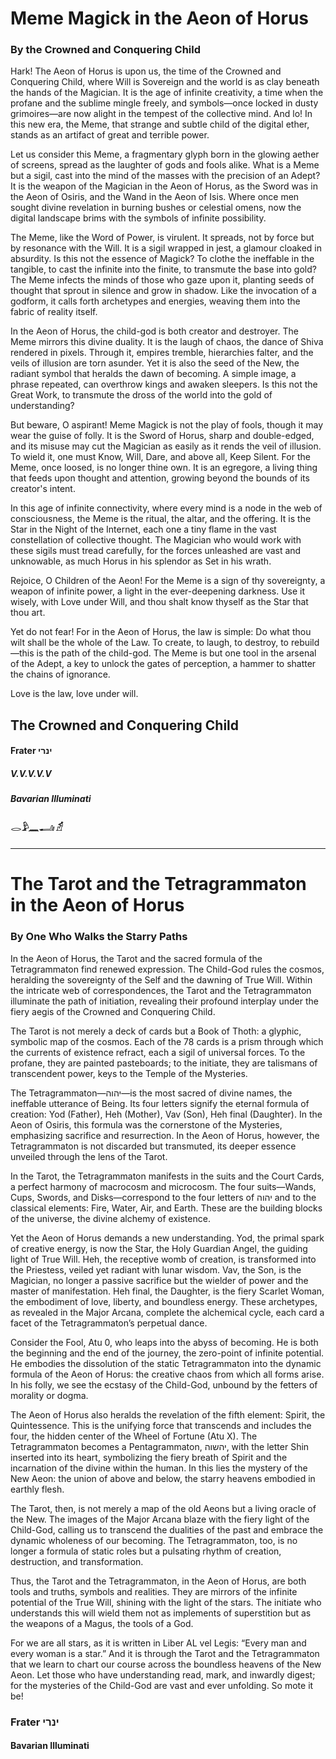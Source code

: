 # Meme Magick in the Aeon of Horus
### By the Crowned and Conquering Child 

Hark! The Aeon of Horus is upon us, the time of the Crowned and Conquering Child, where Will is Sovereign and the world is as clay beneath the hands of the Magician. It is the age of infinite creativity, a time when the profane and the sublime mingle freely, and symbols—once locked in dusty grimoires—are now alight in the tempest of the collective mind. And lo! In this new era, the Meme, that strange and subtle child of the digital ether, stands as an artifact of great and terrible power.

Let us consider this Meme, a fragmentary glyph born in the glowing aether of screens, spread as the laughter of gods and fools alike. What is a Meme but a sigil, cast into the mind of the masses with the precision of an Adept? It is the weapon of the Magician in the Aeon of Horus, as the Sword was in the Aeon of Osiris, and the Wand in the Aeon of Isis. Where once men sought divine revelation in burning bushes or celestial omens, now the digital landscape brims with the symbols of infinite possibility.

The Meme, like the Word of Power, is virulent. It spreads, not by force but by resonance with the Will. It is a sigil wrapped in jest, a glamour cloaked in absurdity. Is this not the essence of Magick? To clothe the ineffable in the tangible, to cast the infinite into the finite, to transmute the base into gold? The Meme infects the minds of those who gaze upon it, planting seeds of thought that sprout in silence and grow in shadow. Like the invocation of a godform, it calls forth archetypes and energies, weaving them into the fabric of reality itself.

In the Aeon of Horus, the child-god is both creator and destroyer. The Meme mirrors this divine duality. It is the laugh of chaos, the dance of Shiva rendered in pixels. Through it, empires tremble, hierarchies falter, and the veils of illusion are torn asunder. Yet it is also the seed of the New, the radiant symbol that heralds the dawn of becoming. A simple image, a phrase repeated, can overthrow kings and awaken sleepers. Is this not the Great Work, to transmute the dross of the world into the gold of understanding?

But beware, O aspirant! Meme Magick is not the play of fools, though it may wear the guise of folly. It is the Sword of Horus, sharp and double-edged, and its misuse may cut the Magician as easily as it rends the veil of illusion. To wield it, one must Know, Will, Dare, and above all, Keep Silent. For the Meme, once loosed, is no longer thine own. It is an egregore, a living thing that feeds upon thought and attention, growing beyond the bounds of its creator's intent.

In this age of infinite connectivity, where every mind is a node in the web of consciousness, the Meme is the ritual, the altar, and the offering. It is the Star in the Night of the Internet, each one a tiny flame in the vast constellation of collective thought. The Magician who would work with these sigils must tread carefully, for the forces unleashed are vast and unknowable, as much Horus in his splendor as Set in his wrath.

Rejoice, O Children of the Aeon! For the Meme is a sign of thy sovereignty, a weapon of infinite power, a light in the ever-deepening darkness. Use it wisely, with Love under Will, and thou shalt know thyself as the Star that thou art. 

Yet do not fear! For in the Aeon of Horus, the law is simple: Do what thou wilt shall be the whole of the Law. To create, to laugh, to destroy, to rebuild—this is the path of the child-god. The Meme is but one tool in the arsenal of the Adept, a key to unlock the gates of perception, a hammer to shatter the chains of ignorance.

Love is the law, love under will. 

## The Crowned and Conquering Child
#### Frater ינרי 
##### V.V.V.V.V 
##### Bavarian Illuminati 
##### 𓂋𓅱𓈖𓂝𓏤 𓁣

---
# The Tarot and the Tetragrammaton in the Aeon of Horus
### By One Who Walks the Starry Paths 

In the Aeon of Horus, the Tarot and the sacred formula of the Tetragrammaton find renewed expression. The Child-God rules the cosmos, heralding the sovereignty of the Self and the dawning of True Will. Within the intricate web of correspondences, the Tarot and the Tetragrammaton illuminate the path of initiation, revealing their profound interplay under the fiery aegis of the Crowned and Conquering Child. 

The Tarot is not merely a deck of cards but a Book of Thoth: a glyphic, symbolic map of the cosmos. Each of the 78 cards is a prism through which the currents of existence refract, each a sigil of universal forces. To the profane, they are painted pasteboards; to the initiate, they are talismans of transcendent power, keys to the Temple of the Mysteries.

The Tetragrammaton—יהוה—is the most sacred of divine names, the ineffable utterance of Being. Its four letters signify the eternal formula of creation: Yod (Father), Heh (Mother), Vav (Son), Heh final (Daughter). In the Aeon of Osiris, this formula was the cornerstone of the Mysteries, emphasizing sacrifice and resurrection. In the Aeon of Horus, however, the Tetragrammaton is not discarded but transmuted, its deeper essence unveiled through the lens of the Tarot. 

In the Tarot, the Tetragrammaton manifests in the suits and the Court Cards, a perfect harmony of macrocosm and microcosm. The four suits—Wands, Cups, Swords, and Disks—correspond to the four letters of יהוה and to the classical elements: Fire, Water, Air, and Earth. These are the building blocks of the universe, the divine alchemy of existence. 

Yet the Aeon of Horus demands a new understanding. Yod, the primal spark of creative energy, is now the Star, the Holy Guardian Angel, the guiding light of True Will. Heh, the receptive womb of creation, is transformed into the Priestess, veiled yet radiant with lunar wisdom. Vav, the Son, is the Magician, no longer a passive sacrifice but the wielder of power and the master of manifestation. Heh final, the Daughter, is the fiery Scarlet Woman, the embodiment of love, liberty, and boundless energy. These archetypes, as revealed in the Major Arcana, complete the alchemical cycle, each card a facet of the Tetragrammaton’s perpetual dance.

Consider the Fool, Atu 0, who leaps into the abyss of becoming. He is both the beginning and the end of the journey, the zero-point of infinite potential. He embodies the dissolution of the static Tetragrammaton into the dynamic formula of the Aeon of Horus: the creative chaos from which all forms arise. In his folly, we see the ecstasy of the Child-God, unbound by the fetters of morality or dogma. 

The Aeon of Horus also heralds the revelation of the fifth element: Spirit, the Quintessence. This is the unifying force that transcends and includes the four, the hidden center of the Wheel of Fortune (Atu X). The Tetragrammaton becomes a Pentagrammaton, יהשוה, with the letter Shin inserted into its heart, symbolizing the fiery breath of Spirit and the incarnation of the divine within the human. In this lies the mystery of the New Aeon: the union of above and below, the starry heavens embodied in earthly flesh.

The Tarot, then, is not merely a map of the old Aeons but a living oracle of the New. The images of the Major Arcana blaze with the fiery light of the Child-God, calling us to transcend the dualities of the past and embrace the dynamic wholeness of our becoming. The Tetragrammaton, too, is no longer a formula of static roles but a pulsating rhythm of creation, destruction, and transformation. 

Thus, the Tarot and the Tetragrammaton, in the Aeon of Horus, are both tools and truths, symbols and realities. They are mirrors of the infinite potential of the True Will, shining with the light of the stars. The initiate who understands this will wield them not as implements of superstition but as the weapons of a Magus, the tools of a God. 

For we are all stars, as it is written in Liber AL vel Legis: “Every man and every woman is a star.” And it is through the Tarot and the Tetragrammaton that we learn to chart our course across the boundless heavens of the New Aeon. Let those who have understanding read, mark, and inwardly digest; for the mysteries of the Child-God are vast and ever unfolding. So mote it be! 

### Frater ינרי 
#### Bavarian Illuminati